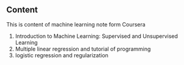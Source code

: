 ## Content
This is content of machine learning note form Coursera
 1. Introduction to Machine Learning: Supervised and Unsupervised Learning
 2. Multiple linear regression and tutorial of programming
3. logistic regression and regularization
 
